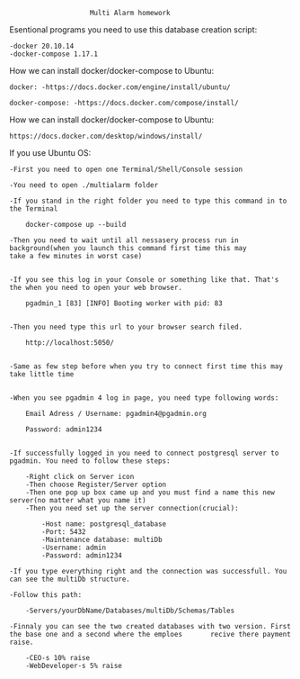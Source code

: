 						Multi Alarm homework 

Esentional programs you need to use this database creation script:

	-docker 20.10.14
	-docker-compose 1.17.1


How we can install docker/docker-compose to Ubuntu:

	docker: -https://docs.docker.com/engine/install/ubuntu/

	docker-compose: -https://docs.docker.com/compose/install/


How we can install docker/docker-compose to Ubuntu:


	https://docs.docker.com/desktop/windows/install/



If you use Ubuntu OS:
                                    
	-First you need to open one Terminal/Shell/Console session
	
	-You need to open ./multialarm folder
	
	-If you stand in the right folder you need to type this command in to the Terminal

		docker-compose up --build

	-Then you need to wait until all nessasery process run in background(when you launch this command first time this may 										     take a few minutes in worst case)


	-If you see this log in your Console or something like that. That's the when you need to open your web browser. 

		pgadmin_1 [83] [INFO] Booting worker with pid: 83


	-Then you need type this url to your browser search filed.

		http://localhost:5050/


	-Same as few step before when you try to connect first time this may take little time


	-When you see pgadmin 4 log in page, you need type following words:

		Email Adress / Username: pgadmin4@pgadmin.org

		Password: admin1234


	-If successfully logged in you need to connect postgresql server to pgadmin. You need to follow these steps:

		-Right click on Server icon
		-Then choose Register/Server option
		-Then one pop up box came up and you must find a name this new server(no matter what you name it)
		-Then you need set up the server connection(crucial):
			
			-Host name: postgresql_database
			-Port: 5432
			-Maintenance database: multiDb 
			-Username: admin
			-Password: admin1234

	-If you type everything right and the connection was successfull. You can see the multiDb structure.

	-Follow this path:
		
		-Servers/yourDbName/Databases/multiDb/Schemas/Tables

	-Finnaly you can see the two created databases with two version. First the base one and a second where the emploes 		 recive there payment raise.

		-CEO-s 10% raise
		-WebDeveloper-s 5% raise

	

	
